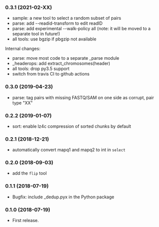 ### 0.3.1 (2021-02-XX) ###

* sample: a new tool to select a random subset of pairs
* parse: add --readid-transform to edit readID
* parse: add experimental --walk-policy all (note: it will be moved 
  to a separate tool in future!) 
* all tools: use bgzip if pbgzip not available

Internal changes:
* parse: move most code to a separate _parse module
* _headerops: add extract_chromosomes(header)  
* all tools: drop py3.5 support
* switch from travis CI to github actions

### 0.3.0 (2019-04-23) ###

* parse: tag pairs with missing FASTQ/SAM on one side as corrupt, pair type "XX"

### 0.2.2 (2019-01-07) ###

* sort: enable lz4c compression of sorted chunks by default

### 0.2.1 (2018-12-21) ###

* automatically convert mapq1 and mapq2 to int in `select`

### 0.2.0 (2018-09-03) ###

* add the `flip` tool

### 0.1.1 (2018-07-19) ###

* Bugfix: include _dedup.pyx in the Python package

### 0.1.0 (2018-07-19) ###

* First release.
